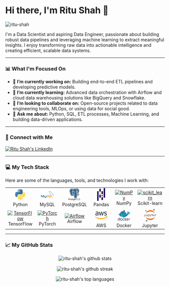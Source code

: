 # Hi there, I'm Ritu Shah 👋

<p align="left"> 
  <img src="https://komarev.com/ghpvc/?username=ritu-shah&label=Profile%20Views&color=blueviolet" alt="ritu-shah" /> 
</p>

I'm a Data Scientist and aspiring Data Engineer, passionate about building robust data pipelines and leveraging machine learning to extract meaningful insights. I enjoy transforming raw data into actionable intelligence and creating efficient, scalable data systems.

---

### 📊 What I'm Focused On

- 🔭 **I’m currently working on:** Building end-to-end ETL pipelines and developing predictive models.
- 🌱 **I’m currently learning:** Advanced data orchestration with Airflow and cloud data warehousing solutions like BigQuery and Snowflake.
- 👯 **I’m looking to collaborate on:** Open-source projects related to data engineering tools, MLOps, or using data for social good.
- 💬 **Ask me about:** Python, SQL, ETL processes, Machine Learning, and building data-driven applications.

---

### 🔗 Connect with Me

<p align="left">
  <a href="https://www.linkedin.com/in/ritu-shah-72877394/" target="blank"><img align="center" src="https://raw.githubusercontent.com/rahuldkjain/github-profile-readme-generator/master/src/images/icons/Social/linked-in-alt.svg" alt="Ritu Shah's LinkedIn" height="30" width="40" /></a>
</p>

---

### 💻 My Tech Stack

Here are some of the languages, tools, and technologies I work with:

<table>
  <tr>
    <td align="center" width="96">
      <a href="https://www.python.org" target="_blank" rel="noreferrer">
        <img src="https://raw.githubusercontent.com/devicons/devicon/master/icons/python/python-original.svg" width="40" height="40" alt="Python" />
      </a>
      <br>Python
    </td>
    <td align="center" width="96">
      <a href="https://www.mysql.com/" target="_blank" rel="noreferrer">
        <img src="https://raw.githubusercontent.com/devicons/devicon/master/icons/mysql/mysql-original-wordmark.svg" width="40" height="40" alt="MySQL" />
      </a>
      <br>MySQL
    </td>
    <td align="center" width="96">
        <a href="https://www.postgresql.org" target="_blank" rel="noreferrer">
          <img src="https://raw.githubusercontent.com/devicons/devicon/master/icons/postgresql/postgresql-original-wordmark.svg" width="40" height="40" alt="PostgreSQL" />
        </a>
        <br>PostgreSQL
    </td>
    <td align="center" width="96">
      <a href="https://pandas.pydata.org/" target="_blank" rel="noreferrer">
        <img src="https://raw.githubusercontent.com/devicons/devicon/2ae2a900d2f041da66e950e4d48052658d850630/icons/pandas/pandas-original.svg" width="40" height="40" alt="Pandas" />
      </a>
      <br>Pandas
    </td>
    <td align="center" width="96">
      <a href="https://numpy.org" target="_blank" rel="noreferrer">
        <img src="https://cdn.jsdelivr.net/gh/devicons/devicon/icons/numpy/numpy-original.svg" width="40" height="40" alt="NumPy" />
      </a>
      <br>NumPy
    </td>
    <td align="center" width="96">
      <a href="https://scikit-learn.org/" target="_blank" rel="noreferrer">
        <img src="https://upload.wikimedia.org/wikipedia/commons/0/05/Scikit_learn_logo_small.svg" width="40" height="40" alt="scikit_learn" />
      </a>
      <br>Scikit-learn
    </td>
  </tr>
  <tr>
    <td align="center" width="96">
      <a href="https://www.tensorflow.org" target="_blank" rel="noreferrer">
        <img src="https://www.vectorlogo.zone/logos/tensorflow/tensorflow-icon.svg" width="40" height="40" alt="TensorFlow" />
      </a>
      <br>TensorFlow
    </td>
    <td align="center" width="96">
      <a href="https://pytorch.org/" target="_blank" rel="noreferrer">
        <img src="https://www.vectorlogo.zone/logos/pytorch/pytorch-icon.svg" width="40" height="40" alt="PyTorch" />
      </a>
      <br>PyTorch
    </td>
     <td align="center" width="96">
      <a href="https://airflow.apache.org/" target="_blank" rel="noreferrer">
        <img src="https://www.vectorlogo.zone/logos/apache_airflow/apache_airflow-icon.svg" width="40" height="40" alt="Airflow" />
      </a>
      <br>Airflow
    </td>
    <td align="center" width="96">
      <a href="https://aws.amazon.com" target="_blank" rel="noreferrer">
        <img src="https://raw.githubusercontent.com/devicons/devicon/master/icons/amazonwebservices/amazonwebservices-original-wordmark.svg" width="40" height="40" alt="AWS" />
      </a>
      <br>AWS
    </td>
     <td align="center" width="96">
      <a href="https://www.docker.com/" target="_blank" rel="noreferrer">
        <img src="https://raw.githubusercontent.com/devicons/devicon/master/icons/docker/docker-original-wordmark.svg" width="40" height="40" alt="Docker" />
      </a>
      <br>Docker
    </td>
    <td align="center" width="96">
        <a href="https://jupyter.org/" target="_blank" rel="noreferrer">
          <img src="https://raw.githubusercontent.com/devicons/devicon/master/icons/jupyter/jupyter-original-wordmark.svg" alt="jupyter" width="40" height="40"/>
        </a>
        <br>Jupyter
    </td>
  </tr>
</table>

---

### 📈 My GitHub Stats

<p align="center">
  <img align="center" src="https://github-readme-stats.vercel.app/api?username=ritu-shah&show_icons=true&locale=en&theme=tokyonight" alt="ritu-shah's github stats" />
</p>
<p align="center">
  <img align="center" src="https://github-readme-streak-stats.herokuapp.com/?user=ritu-shah&theme=tokyonight" alt="ritu-shah's github streak" />
</p>
<p align="center">
  <img align="center" src="https://github-readme-stats.vercel.app/api/top-langs?username=ritu-shah&show_icons=true&locale=en&layout=compact&theme=tokyonight" alt="ritu-shah's top languages" />
</p>
